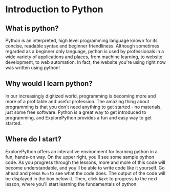 # Introduction to Python
## What is python?
Python is an interpreted, high level programming language known for its concise, readable syntax and beginner friendliness. 
Although sometimes regarded as a beginner only language, python is used by professionals in a wide variety of applications and places, 
from machine learning, to website development, to web automation.
In fact, the website you're using right now was written using python!

## Why would I learn python?
In our increasingly digitized world, programming is becoming more and more of a profitable and useful profession.
The amazing thing about programming is that you don't need anything to get started - no materials, just some free software.
Python is a great way to get introduced to programming, and ExplorePython provides a fun and easy way to get started.

## Where do I start?
ExplorePython offers an interactive environment for learning python in a fun, hands-on way. 
On the upper right, you'll see some sample python code. 
As you progress through the lessons, more and more of this code will become understandable, 
and you'll be able to write code like it yourself.
Go ahead and press `Run` to see what the code does. The output of the code will be displayed in the box below it.
Then, click `Next` to progress to the next lesson, where you'll start learning the fundamentals of python.
